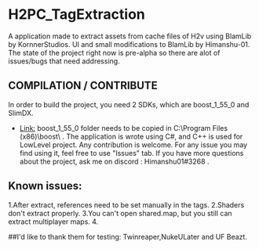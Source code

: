 # H2PC_TagExtraction
A application made to extract assets from cache files of H2v using BlamLib by KornnerStudios.
UI and small modifications to BlamLib by Himanshu-01.
The state of the project right now is pre-alpha so there are alot of issues/bugs that need addressing.

## COMPILATION / CONTRIBUTE

In order to build the project, you need 2 SDKs, which are boost_1_55_0 and SlimDX.
- [Link:](https://drive.google.com/file/d/0B2ezZImuw5cpMGQwcmpLeE53Rlk/view?usp=sharing)
boost_1_55_0 folder needs to be copied in C:\Program Files (x86)\boost\ .
The application is wrote using C#, and C++ is used for LowLevel project.
Any contribution is welcome.
For any issue you may find using it, feel free to use "Issues" tab.
If you have more questions about the project, ask me on discord : Himanshu01#3268 .

## Known issues:
1.After extract, references need to be set manually in the tags.
2.Shaders don't extract properly.
3.You can't open shared.map, but you still can extract multiplayer maps.
4.

##I'd like to thank them for testing:
Twinreaper,NukeULater and UF Beazt.
